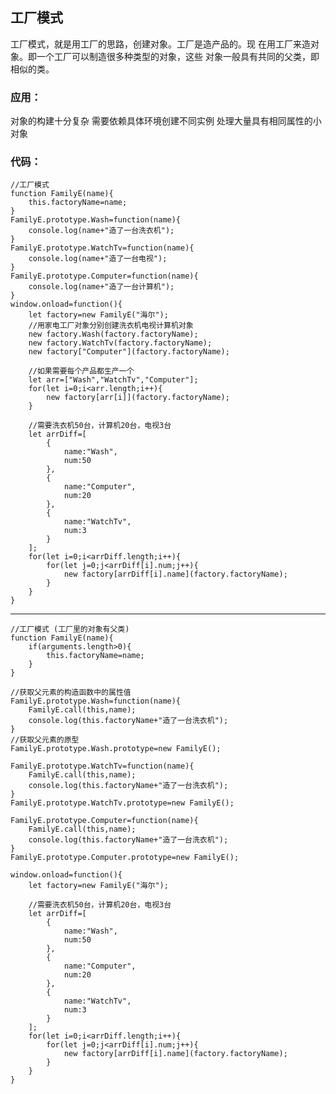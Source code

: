 ## 工厂模式 ##
工厂模式，就是用工厂的思路，创建对象。工厂是造产品的。现
在用工厂来造对象。即一个工厂可以制造很多种类型的对象，这些
对象一般具有共同的父类，即相似的类。

### 应用： ###
对象的构建十分复杂
需要依赖具体环境创建不同实例
处理大量具有相同属性的小对象

### 代码： ###

	//工厂模式
	function FamilyE(name){
		this.factoryName=name;
	}
	FamilyE.prototype.Wash=function(name){
		console.log(name+"造了一台洗衣机");
	}
	FamilyE.prototype.WatchTv=function(name){
		console.log(name+"造了一台电视");
	}
	FamilyE.prototype.Computer=function(name){
		console.log(name+"造了一台计算机");
	}
	window.onload=function(){
		let factory=new FamilyE("海尔");
		//用家电工厂对象分别创建洗衣机电视计算机对象
		new factory.Wash(factory.factoryName);
		new factory.WatchTv(factory.factoryName);
		new factory["Computer"](factory.factoryName);
	
		//如果需要每个产品都生产一个
		let arr=["Wash","WatchTv","Computer"];
		for(let i=0;i<arr.length;i++){
			new factory[arr[i]](factory.factoryName);
		}
	
		//需要洗衣机50台，计算机20台，电视3台
		let arrDiff=[
			{
				name:"Wash",
				num:50
			},
			{
				name:"Computer",
				num:20
			},
			{
				name:"WatchTv",
				num:3
			}
		];
		for(let i=0;i<arrDiff.length;i++){
			for(let j=0;j<arrDiff[i].num;j++){
				new factory[arrDiff[i].name](factory.factoryName);
			}
		}
	}

---

	//工厂模式 (工厂里的对象有父类)
	function FamilyE(name){
		if(arguments.length>0){
			this.factoryName=name;	
		}
	}
	
	//获取父元素的构造函数中的属性值
	FamilyE.prototype.Wash=function(name){
		FamilyE.call(this,name);
		console.log(this.factoryName+"造了一台洗衣机");
	}
	//获取父元素的原型
	FamilyE.prototype.Wash.prototype=new FamilyE();
	
	FamilyE.prototype.WatchTv=function(name){
		FamilyE.call(this,name);
		console.log(this.factoryName+"造了一台洗衣机");
	}
	FamilyE.prototype.WatchTv.prototype=new FamilyE();
	
	FamilyE.prototype.Computer=function(name){
		FamilyE.call(this,name);
		console.log(this.factoryName+"造了一台洗衣机");
	}
	FamilyE.prototype.Computer.prototype=new FamilyE();
	
	window.onload=function(){
		let factory=new FamilyE("海尔");
	
		//需要洗衣机50台，计算机20台，电视3台
		let arrDiff=[
			{
				name:"Wash",
				num:50
			},
			{
				name:"Computer",
				num:20
			},
			{
				name:"WatchTv",
				num:3
			}
		];
		for(let i=0;i<arrDiff.length;i++){
			for(let j=0;j<arrDiff[i].num;j++){
				new factory[arrDiff[i].name](factory.factoryName);
			}
		}
	}